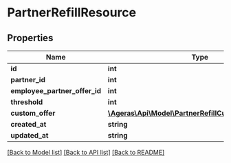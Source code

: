# PartnerRefillResource

## Properties
Name | Type | Description | Notes
------------ | ------------- | ------------- | -------------
**id** | **int** |  | [optional] 
**partner_id** | **int** |  | [optional] 
**employee_partner_offer_id** | **int** |  | [optional] 
**threshold** | **int** |  | [optional] 
**custom_offer** | [**\Ageras\Api\Model\PartnerRefillCustomOfferResource**](PartnerRefillCustomOfferResource.md) |  | [optional] 
**created_at** | **string** |  | [optional] 
**updated_at** | **string** |  | [optional] 

[[Back to Model list]](../README.md#documentation-for-models) [[Back to API list]](../README.md#documentation-for-api-endpoints) [[Back to README]](../README.md)


